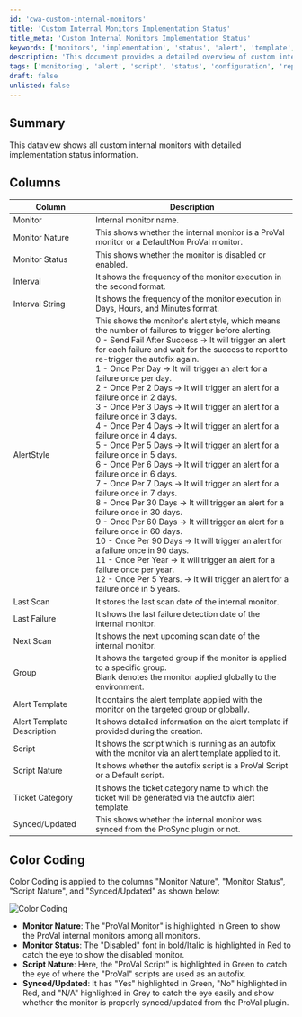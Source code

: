 ```yaml
---
id: 'cwa-custom-internal-monitors'
title: 'Custom Internal Monitors Implementation Status'
title_meta: 'Custom Internal Monitors Implementation Status'
keywords: ['monitors', 'implementation', 'status', 'alert', 'template', 'sync', 'script', 'failure', 'scan', 'group']
description: 'This document provides a detailed overview of custom internal monitors, including their implementation status, alert styles, execution intervals, and color coding for easy identification of monitor nature and status. It serves as a comprehensive guide for managing and understanding internal monitoring processes.'
tags: ['monitoring', 'alert', 'script', 'status', 'configuration', 'report', 'group', 'sync']
draft: false
unlisted: false
---
```

## Summary

This dataview shows all custom internal monitors with detailed implementation status information.

## Columns

| Column               | Description                                                                                                                                                                                                                                                                                                                                                                                                                                                                                                                                                                                                                       |
|----------------------|-----------------------------------------------------------------------------------------------------------------------------------------------------------------------------------------------------------------------------------------------------------------------------------------------------------------------------------------------------------------------------------------------------------------------------------------------------------------------------------------------------------------------------------------------------------------------------------------------------------------------------------|
| Monitor              | Internal monitor name.                                                                                                                                                                                                                                                                                                                                                                                                                                                                                                                                                                                                             |
| Monitor Nature       | This shows whether the internal monitor is a ProVal monitor or a DefaultNon ProVal monitor.                                                                                                                                                                                                                                                                                                                                                                                                                                                                                                                                          |
| Monitor Status       | This shows whether the monitor is disabled or enabled.                                                                                                                                                                                                                                                                                                                                                                                                                                                                                                                                                                              |
| Interval             | It shows the frequency of the monitor execution in the second format.                                                                                                                                                                                                                                                                                                                                                                                                                                                                                                                                                                 |
| Interval String      | It shows the frequency of the monitor execution in Days, Hours, and Minutes format.                                                                                                                                                                                                                                                                                                                                                                                                                                                                                                                                                   |
| AlertStyle           | This shows the monitor's alert style, which means the number of failures to trigger before alerting. <br> 0 - Send Fail After Success -> It will trigger an alert for each failure and wait for the success to report to re-trigger the autofix again. <br> 1 - Once Per Day -> It will trigger an alert for a failure once per day. <br> 2 - Once Per 2 Days -> It will trigger an alert for a failure once in 2 days. <br> 3 - Once Per 3 Days -> It will trigger an alert for a failure once in 3 days. <br> 4 - Once Per 4 Days -> It will trigger an alert for a failure once in 4 days. <br> 5 - Once Per 5 Days -> It will trigger an alert for a failure once in 5 days. <br> 6 - Once Per 6 Days -> It will trigger an alert for a failure once in 6 days. <br> 7 - Once Per 7 Days -> It will trigger an alert for a failure once in 7 days. <br> 8 - Once Per 30 Days -> It will trigger an alert for a failure once in 30 days. <br> 9 - Once Per 60 Days -> It will trigger an alert for a failure once in 60 days. <br> 10 - Once Per 90 Days -> It will trigger an alert for a failure once in 90 days. <br> 11 - Once Per Year -> It will trigger an alert for a failure once per year. <br> 12 - Once Per 5 Years. -> It will trigger an alert for a failure once in 5 years. |
| Last Scan            | It stores the last scan date of the internal monitor.                                                                                                                                                                                                                                                                                                                                                                                                                                                                                                                                                                                |
| Last Failure         | It shows the last failure detection date of the internal monitor.                                                                                                                                                                                                                                                                                                                                                                                                                                                                                                                                                                      |
| Next Scan            | It shows the next upcoming scan date of the internal monitor.                                                                                                                                                                                                                                                                                                                                                                                                                                                                                                                                                                          |
| Group                | It shows the targeted group if the monitor is applied to a specific group. <br> Blank denotes the monitor applied globally to the environment.                                                                                                                                                                                                                                                                                                                                                                                                                                                                                       |
| Alert Template       | It contains the alert template applied with the monitor on the targeted group or globally.                                                                                                                                                                                                                                                                                                                                                                                                                                                                                                                                             |
| Alert Template Description | It shows detailed information on the alert template if provided during the creation.                                                                                                                                                                                                                                                                                                                                                                                                                                                                                                                                             |
| Script               | It shows the script which is running as an autofix with the monitor via an alert template applied to it.                                                                                                                                                                                                                                                                                                                                                                                                                                                                                                                            |
| Script Nature        | It shows whether the autofix script is a ProVal Script or a Default script.                                                                                                                                                                                                                                                                                                                                                                                                                                                                                                                                                           |
| Ticket Category      | It shows the ticket category name to which the ticket will be generated via the autofix alert template.                                                                                                                                                                                                                                                                                                                                                                                                                                                                                                                              |
| Synced/Updated       | This shows whether the internal monitor was synced from the ProSync plugin or not.                                                                                                                                                                                                                                                                                                                                                                                                                                                                                                                                                     |

## Color Coding

Color Coding is applied to the columns "Monitor Nature", "Monitor Status", "Script Nature", and "Synced/Updated" as shown below:

![Color Coding](..\..\..\static\img\All-Internal-Monitor-Detailed-Report\image_1.png)

- **Monitor Nature**: The "ProVal Monitor" is highlighted in Green to show the ProVal internal monitors among all monitors.
- **Monitor Status**: The "Disabled" font in bold/Italic is highlighted in Red to catch the eye to show the disabled monitor.
- **Script Nature**: Here, the "ProVal Script" is highlighted in Green to catch the eye of where the "ProVal" scripts are used as an autofix.
- **Synced/Updated**: It has "Yes" highlighted in Green, "No" highlighted in Red, and "N/A" highlighted in Grey to catch the eye easily and show whether the monitor is properly synced/updated from the ProVal plugin.


